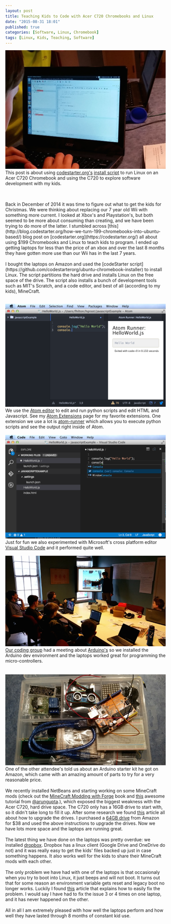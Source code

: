 ```yaml
---
layout: post
title: Teaching Kids to Code with Acer C720 Chromebooks and Linux
date: "2015-08-31 18:01"
published: true
categories: [Software, Linux, Chromebook]
tags: [Linux, Kids, Teaching, Software]
---
```


![Acer C720 for kids](/images/2015/08/AcerLaptop.jpg)
This post is about using [codestarter.org's](https://codestarter.org/) [install script](http://blog.codestarter.org/how-we-turn-199-chromebooks-into-ubuntu-based/) to run Linux on an Acer C720 Chromebook and using the C720 to explore software development with my kids.
<!--more-->
<br>
<br>
Back in December of 2014 it was time to figure out what to get the kids for Christmas.  We were thinking about replacing our 7 year old Wii with something more current.  I looked at Xbox's and Playstation's, but both seemed to be more about consuming than creating, and we have been trying to do more of the latter. I stumbled across [this](http://blog.codestarter.org/how-we-turn-199-chromebooks-into-ubuntu-based/) blog post on [codestarter.org](https://codestarter.org/) all about using $199 Chromebooks and Linux to teach kids to program.  I ended up getting laptops for less than the price of an xbox and over the last 8 months they have gotten more use than our Wii has in the last 7 years.
<br>
<br>
I bought the laptops on Amazon and used the [codeStarter script](https://github.com/codestarterorg/ubuntu-chromebook-installer) to install Linux.  The script partitions the hard drive and installs Linux on the free space of the drive.  The script also installs a bunch of development tools such as MIT's Scratch, and a code editor, and best of all (according to my kids), MineCraft.
<br><br>

![Atom Editor](/images/2015/06/Atom.png)
We use the [Atom editor](https://atom.io/) to edit and run python scripts and edit HTML and Javascript.  See my [Atom Extensions]({{site.baseurl}}/resources/atom-extensions.html) page for my favorite extensions. One extension we use a lot is [atom-runner](https://github.com/lsegal/atom-runner) which allows you to execute python scripts and see the output right inside of Atom.
<br>
<br>
![](/images/2015/06/VisualStudioCode.png)
Just for fun we also experimented with Microsoft's cross platform editor [Visual Studio Code](https://code.visualstudio.com/) and it performed quite well.
<br>
<br>
![](/images/2015/08/Arduino.jpg)
[Our coding group](http://augusta-polyglot.github.io) had a meeting about [Arduino's](http://augusta-polyglot.github.io/meeting/2015/04/16/Arduino-Sensors.html) so we installed the Arduino dev environment and the laptops worked great for programming the micro-controllers.  
<br>
<br>
![](/images/2015/08/ArduinoStarterKit.jpg)
One of the other attendee's told us about an Arduino starter kit he got on Amazon, which came with an amazing amount of parts to try for a very reasonable price.
<br>
<br>
We recently installed NetBeans and starting working on some MineCraft mods (check out the [MineCraft Modding with Forge](http://shop.oreilly.com/product/0636920036562.do) book and [this](https://github.com/devoxx4kids/materials/blob/master/workshops/minecraft/readme.asciidoc) awesome tutorial from [@arungupta](https://twitter.com/arungupta).), which exposed the biggest weakness with the Acer C720, hard drive space.  The C720 only has a 16GB drive to start with, so it didn't take long to fill it up.  After some research we found [this](http://www.androidcentral.com/how-upgrade-ssd-your-acer-c720-chromebook) article all about how to upgrade the drives.  I purchased a [64GB drive](http://www.amazon.com/gp/product/B00LNF0UXS) from Amazon for $38 and used the above instructions to upgrade the drives.  Now we have lots more space and the laptops are running great.
<br>
<br>
The latest thing we have done on the laptops was pretty overdue: we installed [dropbox](https://www.dropbox.com).  Dropbox has a linux client (Google Drive and OneDrive do not) and it was really easy to get the kids' files backed up just in case something happens.  It also works well for the kids to share their MineCraft mods with each other.
<br>
<br>
The only problem we have had with one of the laptops is that occasionaly when you try to boot into Linux, it just beeps and will not boot.  It turns out that for some reason an environment variable gets reset and legacy boot no longer works.  Luckily I found [this](http://jrs-s.net/2014/04/01/restoring-legacy-boot-linux-boot-on-a-chromebook/) article that explains how to easily fix the problem.  I would say I have had to fix the issue 3 or 4 times on one laptop, and it has never happened on the other.
<br>
<br>
All in all I am extremely pleased with how well the laptops perform and how well they have lasted through 8 months of constant kid use.
